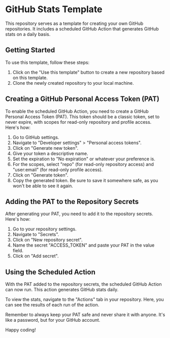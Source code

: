 # GitHub Stats Template

This repository serves as a template for creating your own GitHub repositories. It includes a scheduled GitHub Action that generates GitHub stats on a daily basis.

## Getting Started

To use this template, follow these steps:

1. Click on the "Use this template" button to create a new repository based on this template.
2. Clone the newly created repository to your local machine.

## Creating a GitHub Personal Access Token (PAT)

To enable the scheduled GitHub Action, you need to create a GitHub Personal Access Token (PAT). This token should be a classic token, set to never expire, with scopes for read-only repository and profile access. Here's how:

1. Go to GitHub settings.
2. Navigate to "Developer settings" > "Personal access tokens".
3. Click on "Generate new token".
4. Give your token a descriptive name.
5. Set the expiration to "No expiration" or whatever your preference is.
6. For the scopes, select "repo" (for read-only repository access) and "user:email" (for read-only profile access).
7. Click on "Generate token".
8. Copy the generated token. Be sure to save it somewhere safe, as you won't be able to see it again.

## Adding the PAT to the Repository Secrets

After generating your PAT, you need to add it to the repository secrets. Here's how:

1. Go to your repository settings.
2. Navigate to "Secrets".
3. Click on "New repository secret".
4. Name the secret "ACCESS_TOKEN" and paste your PAT in the value field.
5. Click on "Add secret".

## Using the Scheduled Action

With the PAT added to the repository secrets, the scheduled GitHub Action can now run. This action generates GitHub stats daily.

To view the stats, navigate to the "Actions" tab in your repository. Here, you can see the results of each run of the action.

Remember to always keep your PAT safe and never share it with anyone. It's like a password, but for your GitHub account.

Happy coding!
